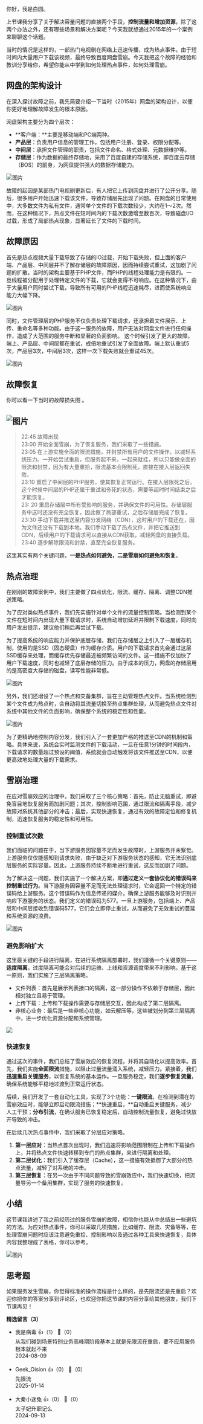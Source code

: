 你好，我是白园。

上节课我分享了关于解决容量问题的直接两个手段，**控制流量和增加资源**，除了这两个办法之外，还有哪些场景和解决方案呢？今天我就想通过2015年的一个案例来聊聊这个话题。

当时的情况是这样的，一部热门电视剧在网络上迅速传播，成为热点事件。由于短时间内大量用户下载该视频，最终导致百度网盘雪崩。今天我把这个故障的经验和教训分享给你，希望你能从中学到如何处理热点事件，如何处理雪崩。

## 网盘的架构设计

在深入探讨故障之前，我先简要介绍一下当时（2015年）网盘的架构设计，以便你更好地理解故障发生的根本原因。

网盘架构主要分为四个层次：

- **客户端：**主要是移动端和PC端两种。
- **产品层**：负责用户信息的管理工作，包括用户注册、登录、权限分配等。
- **中间层**：承担文件管理的职责，包括文件命名、格式处理、元数据维护等。
- **存储层**：作为数据的最终存储地，采用了百度自建的存储系统，即百度云存储（BOS）的前身，为网盘提供强大的数据存储能力。

![图片](https://static001.geekbang.org/resource/image/41/a3/410d1406f5ce83f35193b841fb12cba3.png?wh=1642x938)

故障的起因是某部热门电视剧更新后，有人把它上传到网盘并进行了公开分享。随后，很多用户开始迅速下载该文件，导致存储层先出现了问题。在网盘的日常使用中，大多数文件为私有文件，通常单个文件的下载次数较少，大约在1～2次。然而，在这种情况下，热点文件在短时间内的下载次数激增至数百次，导致磁盘I/O过载，形成了局部热点现象，显著延长了文件的下载时间。

## 故障原因

首先是热点视频大量下载导致了存储的IO过载，开始下载失败，但上面的客户端、产品层、中间层并不了解存储层的故障原因，因而持续尝试重试，这加剧了问题的扩散。当时的架构主要基于PHP文件，而PHP的线程处理能力是有限的。一旦线程被分配用于处理特定文件的下载，它就会变得不可响应。在这种情况下，由于大量用户同时尝试下载，导致所有可用的PHP线程迅速耗尽，进而使系统响应能力大幅下降。

![图片](https://static001.geekbang.org/resource/image/36/d1/367679204d56ecb3ccd7ff23770be6d1.png?wh=1770x1028)

同时，文件管理层的PHP服务不仅负责处理下载请求，还承担着文件展示、上传、重命名等多种功能。由于这一服务的故障，用户无法对网盘文件进行任何操作，造成了大范围的服务中断和显著的负面影响。 这个时候引发了更大的故障，端上、产品层、中间层都在重试，成倍地重试引发了全面故障。端上默认重试5次，产品层3次，中间层3次，这样一次下载失败就会重试45次。

![图片](https://static001.geekbang.org/resource/image/f0/fa/f03bf74dc86714ed8c77e755aa1fbefa.png?wh=1770x1028)

## 故障恢复

你可以看一下当时的故障损失图 。

## ![图片](https://static001.geekbang.org/resource/image/29/95/2935820dd164782ede4fa438028eeb95.png?wh=906x490)

> 22:45 故障出现  
> 23:00 开始全面雪崩，为了恢复服务，我们采取了一些措施。  
> 23:05 在上游实施全面的限流措施，并封禁所有用户的文件操作，以减轻系统压力。一开始尝试重启，但服务起不来，一起来就挂，所以只能做全面的限流和封禁，因为有大量重拾，限流基本会限制死，直接在接入层返回失败。  
> 23:10 重启了中间层的PHP服务，使其恢复正常运行。在接入层限死之后，这个时候中间层的PHP还属于重试和夯死的状态，需要等超时时间结束之后才能恢复。  
> 23: 20 重启存储层中所有受影响的服务，并确保文件的可用性。存储层服务中这时还没有完全恢复，因此做了局部重试，之后存储层完成了恢复。  
> 23:30 手动下载并推送至内容分发网络（CDN），这时用户的下载还在，因为文件还没有下载到本地。我们手动下载了热点文件，并把它推送到CDN，后续用户的下载请求可以直接从CDN获取，减轻网盘的直接负载。  
> 23:40 逐步解除限流和封禁，直至完全恢复服务。

这里其实有两个关键问题，**一是热点如何避免，二是雪崩如何避免和恢复**。

## 热点治理

在刚刚的故障案例中，我们主要做了四点优化，限流、缓存、隔离、调整CDN推送策略。

为了应对类似热点事件，我们先实施针对单个文件的流量控制策略。当检测到某个文件在短时间内出现大量下载请求时，系统自动增加延迟并限制下载速度，同时向用户发出提示，建议他们稍后再尝试下载。

为了提高系统的响应能力并保护底层存储，我们在存储层之上引入了一层缓存机制，使用的是SSD（固态硬盘）作为缓存介质。用户的下载请求首先会通过这层SSD缓存来处理，而缓存优先存储最近被频繁访问的文件。这一措施不仅加快了用户下载速度，同时也减轻了底层存储的压力。由于成本的压力，网盘的存储层用的是高密度大存储的磁盘，读写性能非常低。

![图片](https://static001.geekbang.org/resource/image/52/5f/52ab586a014f2e812b960056be849e5f.png?wh=1696x1054)

另外，我们还增设了一个热点和灾备集群，旨在主动管理热点文件。当系统检测到某个文件成为热点时，会自动将其流量切换至热点集群处理，从而避免热点文件对系统中其他文件的负面影响，确保整个系统的稳定性和性能。

![图片](https://static001.geekbang.org/resource/image/22/d4/22896aabdbbb28ccc2c38472ea1980d4.png?wh=1678x1046)

为了更精确地控制内容分发，我们引入了一套更加严格的推送至CDN的机制和策略。具体来说，系统会实时监测文件的下载活动，一旦在任意1分钟的时间段内，下载请求的数量超过预设的阈值，系统就会自动触发将该文件推送至CDN，以便更高效地处理大量的下载需求。

## 雪崩治理

在应对雪崩效应的治理中，我们采取了三个核心策略：首先，防止无脑重试，即避免盲目地恢复服务而加剧问题；其次，控制影响范围，通过限流和隔离手段，减少故障对系统其他部分的冲击；最后，实现快速恢复，通过有效的故障定位和修复机制，迅速恢复服务的稳定性和可用性。

### **控制重试次数**

我们面临的问题在于，当下游服务因容量不足而发生故障时，上游服务并未察觉。上游服务仅仅能感知到请求失败，由于缺乏对下游服务状态的感知，它无法识别底层服务的实际容量。因此，上游服务持续不断地进行重试，这反而加剧了问题。

为了解决这一问题，我们实施了一个解决方案，即**通过定义一套协议化的错误码来控制重试行为**。当下游服务因容量不足而无法处理请求时，它会返回一个特定的错误码给上游服务。这个错误码作为信息传递的媒介，确保上游服务能够及时识别并响应下游服务的状态。我们定义的错误码为577。一旦上游服务，包括端上、产品层和中间层接收到错误码577，它们会立即停止重试，从而避免了无效重试的蔓延和系统资源的浪费。

![图片](https://static001.geekbang.org/resource/image/a4/8e/a4f8f31d339fbccd385c61f33cda9d8e.png?wh=2238x1012)

### **避免影响扩大**

这里最关键的手段进行隔离，在进行系统隔离部署时，我们遵循一个关键原则——**适度隔离**。过度隔离可能会对后续的运维、上线和资源调度带来不利影响。基于这一原则，我们实施了三层隔离策略。

- 文件列表：首先是展示列表接口的隔离，这一部分操作不依赖于存储层，因此相对独立且易于管理。
- 上传下载：上传和下载操作需要与存储层交互，因此构成了第二层隔离。
- 非核心业务：最后是一些非核心功能，如云解压等，这些被划分到第三层隔离中，进一步优化资源分配和系统管理。

![](https://static001.geekbang.org/resource/image/ba/bf/baf16c0d3a1bf985e14df7862ffb7abf.png?wh=2436x1414)

### **快速恢复**

通过这次的事件，我们总结了雪崩效应的恢复流程，并将其自动化以提高效率。首先，我们实施**全面限流**措施，以阻止过量流量涌入系统，减轻压力。紧接着，我们**迅速重启关键服务**，以恢复系统的基本运作。一旦服务稳定，我们**逐步恢复流量**，确保系统能够平稳地过渡到正常运行状态。

后续，我们开发了一套自动化工具，实现了3个功能：**一键限流**，在检测到潜在的雪崩效应时，能够立即启动限流措施；**快速重启，**自动重启关键服务，减少人工干预；**分布引流**，在确认服务已恢复稳定后，自动控制流量恢复，避免过快放开导致的冲击。

在后续几次热点事件中，我们采取了分层应对策略。

1. **第一层应对**：当热点首次出现时，我们迅速将影响范围限制在上传和下载操作上，并将热点文件快速转移到专门的热点集群，来进行隔离和处理。
2. **第二层优化**：我们引入了缓存层（Cache），这一措施有效抵御了大部分的热点流量，减轻了对系统的冲击。
3. **第三层恢复**：在另一次由于不同问题导致的雪崩效应中，我们快速切换，把流量导另一个备用集群，实现了服务的快速恢复。

## 小结

这节课我讲述了我之前经历过的服务雪崩的故障，相信你也能从中总结出一些避坑的方法。为应对热点事件，你可以采取几项措施，比如缓存、限流、灾备等等，在处理雪崩问题时应该注意避免重拾、控制影响以及通过各种工具来快速恢复，具体内容我整理成了表格，你可以参考。

![图片](https://static001.geekbang.org/resource/image/4a/a5/4aeb6e084b9cf416aee050c9271ff1a5.png?wh=1450x712)

## 思考题

如果服务发生雪崩，你觉得标准的操作流程是什么样的，是先限流还是先重启？欢迎你把你的答案分享到评论区，也欢迎你把这节课的内容分享给其他朋友，我们下节课再见！
<div><strong>精选留言（3）</strong></div><ul>
<li><span>我是病毒</span> 👍（1） 💬（0）<div>从我们碰到场景特别业务高峰期阶段基本上就是先限流在重启，要不应用服务根本就起不来</div>2024-08-09</li><br/><li><span>Geek_Oision</span> 👍（0） 💬（0）<div>先限流</div>2025-01-14</li><br/><li><span>大秦小迷兔</span> 👍（0） 💬（0）<div>太子妃升职记么</div>2024-09-13</li><br/>
</ul>